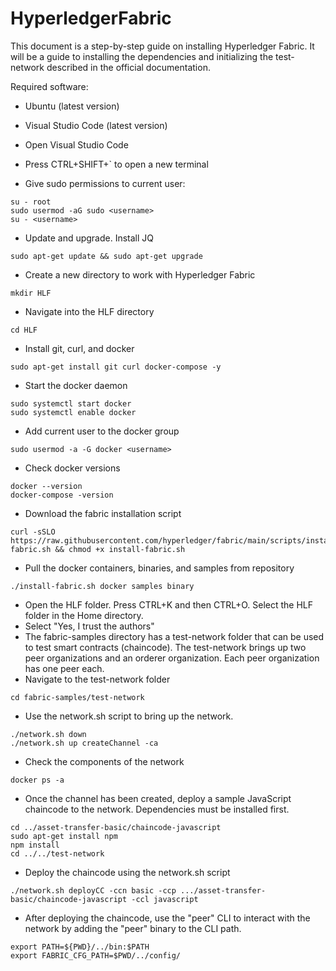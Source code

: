 # HyperledgerFabric

This document is a step-by-step guide on installing Hyperledger Fabric. It will be a guide to installing the dependencies and initializing the test-network described in the official documentation.

Required software:
* Ubuntu (latest version)
* Visual Studio Code (latest version)

* Open Visual Studio Code
* Press CTRL+SHIFT+` to open a new terminal
* Give sudo permissions to current user:
```
su - root
sudo usermod -aG sudo <username>
su - <username>
```
* Update and upgrade. Install JQ
```
sudo apt-get update && sudo apt-get upgrade
```
* Create a new directory to work with Hyperledger Fabric
```
mkdir HLF
```
* Navigate into the HLF directory
```
cd HLF
```
* Install git, curl, and docker
```
sudo apt-get install git curl docker-compose -y
```
* Start the docker daemon
```
sudo systemctl start docker
sudo systemctl enable docker
```
* Add current user to the docker group
```
sudo usermod -a -G docker <username>
```
* Check docker versions
```
docker --version
docker-compose -version
```
* Download the fabric installation script
```
curl -sSLO https://raw.githubusercontent.com/hyperledger/fabric/main/scripts/install-fabric.sh && chmod +x install-fabric.sh
```
* Pull the docker containers, binaries, and samples from repository
```
./install-fabric.sh docker samples binary
```
* Open the HLF folder. Press CTRL+K and then CTRL+O. Select the HLF folder in the Home directory.
* Select "Yes, I trust the authors"
* The fabric-samples directory has a test-network folder that can be used to test smart contracts (chaincode). The test-network brings up two peer organizations and an orderer organization. Each peer organization has one peer each.
* Navigate to the test-network folder
```
cd fabric-samples/test-network
```
* Use the network.sh script to bring up the network.
```
./network.sh down
./network.sh up createChannel -ca
```
* Check the components of the network
```
docker ps -a
```
* Once the channel has been created, deploy a sample JavaScript chaincode to the network. Dependencies must be installed first.
```
cd ../asset-transfer-basic/chaincode-javascript
sudo apt-get install npm
npm install
cd ../../test-network
```
* Deploy the chaincode using the network.sh script
```
./network.sh deployCC -ccn basic -ccp .../asset-transfer-basic/chaincode-javascript -ccl javascript
```
* After deploying the chaincode, use the "peer" CLI to interact with the network by adding the "peer" binary to the CLI path.
```
export PATH=${PWD}/../bin:$PATH
export FABRIC_CFG_PATH=$PWD/../config/
```

